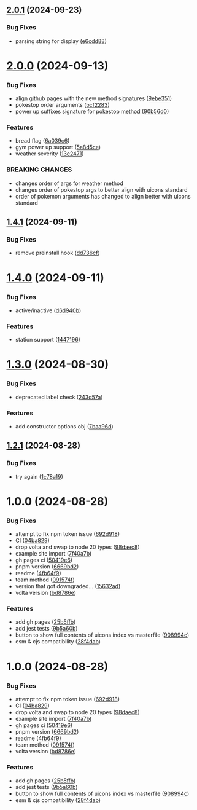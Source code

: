 ## [2.0.1](https://github.com/TurtIeSocks/uicons.js/compare/v2.0.0...v2.0.1) (2024-09-23)


### Bug Fixes

* parsing string for display ([e6cdd88](https://github.com/TurtIeSocks/uicons.js/commit/e6cdd8833c2951bf0a8b5867f22715efbdd34ec4))

# [2.0.0](https://github.com/TurtIeSocks/uicons.js/compare/v1.4.1...v2.0.0) (2024-09-13)


### Bug Fixes

* align github pages with the new method signatures ([9ebe351](https://github.com/TurtIeSocks/uicons.js/commit/9ebe351783b2cdd6677c402ca0d272dff930a8d4))
* pokestop order arguments ([bcf2283](https://github.com/TurtIeSocks/uicons.js/commit/bcf2283ee0b3ad3a7667ccae03c5ff4733558e1c))
* power up suffixes signature for pokestop method ([90b56d0](https://github.com/TurtIeSocks/uicons.js/commit/90b56d03c8982cb41152b85307945fc5a92da433))


### Features

* bread flag ([6a039c6](https://github.com/TurtIeSocks/uicons.js/commit/6a039c6b6d34c7343ff26ec14b88ca7e020fc59f))
* gym power up support ([5a8d5ce](https://github.com/TurtIeSocks/uicons.js/commit/5a8d5ce93936cf86eed5c6b15919a74aae4589f3))
* weather severity ([13e2471](https://github.com/TurtIeSocks/uicons.js/commit/13e2471d2d43dcd0749169bea0e2704d1377e97a))


### BREAKING CHANGES

* changes order of args for weather method
* changes order of pokestop args to better align with uicons standard
* order of pokemon arguments has changed to align better with uicons standard

## [1.4.1](https://github.com/TurtIeSocks/uicons.js/compare/v1.4.0...v1.4.1) (2024-09-11)


### Bug Fixes

* remove preinstall hook ([dd736cf](https://github.com/TurtIeSocks/uicons.js/commit/dd736cf89a43a05aacfc98042f66329db5316027))

# [1.4.0](https://github.com/TurtIeSocks/uicons.js/compare/v1.3.0...v1.4.0) (2024-09-11)


### Bug Fixes

* active/inactive ([d6d940b](https://github.com/TurtIeSocks/uicons.js/commit/d6d940b99ffdea99cfcde01075d7c232d0b39711))


### Features

* station support ([1447196](https://github.com/TurtIeSocks/uicons.js/commit/1447196cd6fb41048c4ebf69f33fa7a1eb4583f9))

# [1.3.0](https://github.com/TurtIeSocks/uicons.js/compare/v1.2.1...v1.3.0) (2024-08-30)


### Bug Fixes

* deprecated label check ([243d57a](https://github.com/TurtIeSocks/uicons.js/commit/243d57a6fe7045c150f0239624f21fb83414fd01))


### Features

* add constructor options obj ([7baa96d](https://github.com/TurtIeSocks/uicons.js/commit/7baa96d94f44e1ce0f3316945edb47e917b6ba52))

## [1.2.1](https://github.com/TurtIeSocks/uicons.js/compare/v1.2.0...v1.2.1) (2024-08-28)


### Bug Fixes

* try again ([1c78a19](https://github.com/TurtIeSocks/uicons.js/commit/1c78a19edf82c0b832562b5fc6c99d5f3b7acecd))

# 1.0.0 (2024-08-28)


### Bug Fixes

* attempt to fix npm token issue ([692d918](https://github.com/TurtIeSocks/uicons.js/commit/692d9188124205778b5b1162d79e939107331b41))
* CI ([04ba829](https://github.com/TurtIeSocks/uicons.js/commit/04ba82945128c0d69dda23489bfc95910a4ed0d1))
* drop volta and swap to node 20 types ([98daec8](https://github.com/TurtIeSocks/uicons.js/commit/98daec8125f54134767e5bdc391e45c7fbcb0e84))
* example site import ([7f40a7b](https://github.com/TurtIeSocks/uicons.js/commit/7f40a7bff4e0e3be6a6e039bc2b7a83943bd61a8))
* gh pages ci ([50419e6](https://github.com/TurtIeSocks/uicons.js/commit/50419e60dd64be160fe9a3c152dd70a73387f11a))
* pnpm version ([6669bd2](https://github.com/TurtIeSocks/uicons.js/commit/6669bd2fb9baa83ab5ca73c82ae655346a5d26c3))
* readme ([4fb64f9](https://github.com/TurtIeSocks/uicons.js/commit/4fb64f99e777c241c54d76218953d1992507abf9))
* team method ([091574f](https://github.com/TurtIeSocks/uicons.js/commit/091574f90659852e2c20d0b3c248fdb909908d38))
* version that got downgraded... ([15632ad](https://github.com/TurtIeSocks/uicons.js/commit/15632ad5bf71b8e5e1ce79b8a71bc9380ef2e58b))
* volta version ([bd8786e](https://github.com/TurtIeSocks/uicons.js/commit/bd8786e4841a3a52b3edf60db168933cac620247))


### Features

* add gh pages ([25b5ffb](https://github.com/TurtIeSocks/uicons.js/commit/25b5ffb0a3961ac07283fb7573069bad7616356f))
* add jest tests ([9b5a60b](https://github.com/TurtIeSocks/uicons.js/commit/9b5a60babf24d1d7d33c47c96e44393c73ad899f))
* button to show full contents of uicons index vs masterfile ([908994c](https://github.com/TurtIeSocks/uicons.js/commit/908994c201de28aba58e6576f7b3a5ea36dfc9a7))
* esm & cjs compatibility ([28f4dab](https://github.com/TurtIeSocks/uicons.js/commit/28f4dab9deb7e12f359d46a4a009f6b84377c8bc))

# 1.0.0 (2024-08-28)


### Bug Fixes

* attempt to fix npm token issue ([692d918](https://github.com/TurtIeSocks/uicons.js/commit/692d9188124205778b5b1162d79e939107331b41))
* CI ([04ba829](https://github.com/TurtIeSocks/uicons.js/commit/04ba82945128c0d69dda23489bfc95910a4ed0d1))
* drop volta and swap to node 20 types ([98daec8](https://github.com/TurtIeSocks/uicons.js/commit/98daec8125f54134767e5bdc391e45c7fbcb0e84))
* example site import ([7f40a7b](https://github.com/TurtIeSocks/uicons.js/commit/7f40a7bff4e0e3be6a6e039bc2b7a83943bd61a8))
* gh pages ci ([50419e6](https://github.com/TurtIeSocks/uicons.js/commit/50419e60dd64be160fe9a3c152dd70a73387f11a))
* pnpm version ([6669bd2](https://github.com/TurtIeSocks/uicons.js/commit/6669bd2fb9baa83ab5ca73c82ae655346a5d26c3))
* readme ([4fb64f9](https://github.com/TurtIeSocks/uicons.js/commit/4fb64f99e777c241c54d76218953d1992507abf9))
* team method ([091574f](https://github.com/TurtIeSocks/uicons.js/commit/091574f90659852e2c20d0b3c248fdb909908d38))
* volta version ([bd8786e](https://github.com/TurtIeSocks/uicons.js/commit/bd8786e4841a3a52b3edf60db168933cac620247))


### Features

* add gh pages ([25b5ffb](https://github.com/TurtIeSocks/uicons.js/commit/25b5ffb0a3961ac07283fb7573069bad7616356f))
* add jest tests ([9b5a60b](https://github.com/TurtIeSocks/uicons.js/commit/9b5a60babf24d1d7d33c47c96e44393c73ad899f))
* button to show full contents of uicons index vs masterfile ([908994c](https://github.com/TurtIeSocks/uicons.js/commit/908994c201de28aba58e6576f7b3a5ea36dfc9a7))
* esm & cjs compatibility ([28f4dab](https://github.com/TurtIeSocks/uicons.js/commit/28f4dab9deb7e12f359d46a4a009f6b84377c8bc))
